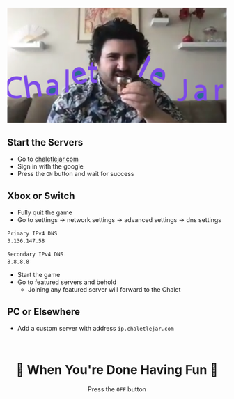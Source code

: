 <div align="center">

![Chalet le Jar](docs/client/public/assets/social.png)

</div>

## Start the Servers

- Go to [chaletlejar.com](https://chaletlejar.com)
- Sign in with the google
- Press the `ON` button and wait for success

## Xbox or Switch

- Fully quit the game
- Go to settings -> network settings -> advanced settings -> dns settings

```sh
Primary IPv4 DNS
3.136.147.58
```

```sh
Secondary IPv4 DNS
8.8.8.8
```

- Start the game
- Go to featured servers and behold
  - Joining any featured server will forward to the Chalet

## PC or Elsewhere

- Add a custom server with address `ip.chaletlejar.com`

<br/>

<div align="center">

# 🦄 When You're Done Having Fun 🦄

Press the `OFF` button

</div>
